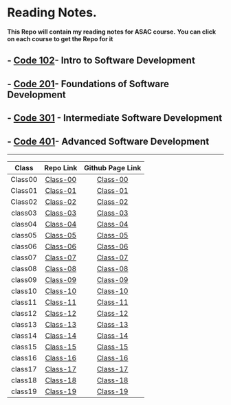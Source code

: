 # Reading Notes.

**This Repo will contain my reading notes for ASAC course.**
**You can click on each course to get the Repo for it**

## - [Code 102](https://github.com/amr88nzzal/reading-notes-repo)- Intro to Software Development
## - [Code 201](https://github.com/amr88nzzal/reading-notes-201)- Foundations of Software Development
## - [Code 301](https://github.com/amr88nzzal/reading-notes-301) - Intermediate Software Development
## - [Code 401](https://github.com/amr88nzzal/reading-note-401)- Advanced Software Development

-------

| Class      |    Repo Link     |   Github Page Link  |
| :----:     | :--------------: | :-----------------: |
| Class00    |     [Class-00](https://github.com/amr88nzzal/reading-note-401/blob/main/class00.md) |     [Class-00](https://amr88nzzal.github.io/reading-note-401/class00)    |
| Class01    |     [Class-01](https://github.com/amr88nzzal/reading-note-401/blob/main/class01.md) |     [Class-01](https://amr88nzzal.github.io/reading-note-401/class01) 
| Class02    |     [Class-02](https://github.com/amr88nzzal/reading-note-401/blob/main/class02.md) |     [Class-02](https://amr88nzzal.github.io/reading-note-401/class02)   
| class03    |     [Class-03](https://github.com/amr88nzzal/reading-note-401/blob/main/class03.md) |     [Class-03](https://amr88nzzal.github.io/reading-note-401/class03)
| class04    |     [Class-04](https://github.com/amr88nzzal/reading-note-401/blob/main/class04.md) |     [Class-04](https://amr88nzzal.github.io/reading-note-401/class04)
| class05    |     [Class-05](https://github.com/amr88nzzal/reading-note-401/blob/main/class05.md) |     [Class-05](https://amr88nzzal.github.io/reading-note-401/class05)
| class06    |     [Class-06](https://github.com/amr88nzzal/reading-note-401/blob/main/class06.md) |     [Class-06](https://amr88nzzal.github.io/reading-note-401/class06)
| class07    |     [Class-07](https://github.com/amr88nzzal/reading-note-401/blob/main/class07.md) |     [Class-07](https://amr88nzzal.github.io/reading-note-401/class07)
| class08    |     [Class-08](https://github.com/amr88nzzal/reading-note-401/blob/main/class08.md) |     [Class-08](https://amr88nzzal.github.io/reading-note-401/class08)
| class09    |     [Class-09](https://github.com/amr88nzzal/reading-note-401/blob/main/class09.md) |     [Class-09](https://amr88nzzal.github.io/reading-note-401/class09)
| class10    |     [Class-10](https://github.com/amr88nzzal/reading-note-401/blob/main/class10.md) |     [Class-10](https://amr88nzzal.github.io/reading-note-401/class10)
| class11    |     [Class-11](https://github.com/amr88nzzal/reading-note-401/blob/main/class11.md) |     [Class-11](https://amr88nzzal.github.io/reading-note-401/class11)
| class12    |     [Class-12](https://github.com/amr88nzzal/reading-note-401/blob/main/class12.md) |     [Class-12](https://amr88nzzal.github.io/reading-note-401/class12)
| class13    |     [Class-13](https://github.com/amr88nzzal/reading-note-401/blob/main/class13.md) |     [Class-13](https://amr88nzzal.github.io/reading-note-401/class13)
| class14    |     [Class-14](https://github.com/amr88nzzal/reading-note-401/blob/main/class14.md) |     [Class-14](https://amr88nzzal.github.io/reading-note-401/class14)
| class15    |     [Class-15](https://github.com/amr88nzzal/reading-note-401/blob/main/class15.md) |     [Class-15](https://amr88nzzal.github.io/reading-note-401/class15)
| class16    |     [Class-16](https://github.com/amr88nzzal/reading-note-401/blob/main/class16.md) |     [Class-16](https://amr88nzzal.github.io/reading-note-401/class16)
| class17    |     [Class-17](https://github.com/amr88nzzal/reading-note-401/blob/main/class17.md) |     [Class-17](https://amr88nzzal.github.io/reading-note-401/class17)
| class18    |     [Class-18](https://github.com/amr88nzzal/reading-note-401/blob/main/class18.md) |     [Class-18](https://amr88nzzal.github.io/reading-note-401/class18)
| class19    |     [Class-19](https://github.com/amr88nzzal/reading-note-401/blob/main/class19.md) |     [Class-19](https://amr88nzzal.github.io/reading-note-401/class19)